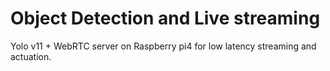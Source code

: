 # Object Detection and Live streaming
Yolo v11 + WebRTC server on Raspberry pi4 for low latency streaming and actuation.
